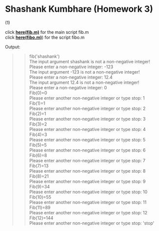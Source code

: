 # Shashank Kumbhare (Homework 3)

(1)

click [**here(fib.m)**](fib.m) for the main script fib.m  
click [**here(fibo.m)**](fibo.m)) for the script fibo.m  


Output:  

>> fib('shashank')  
The input argument shashank is not a non-negative integer!  
Please enter a non-negative integer: -123  
The input argument -123 is not a non-negative integer!  
Please enter a non-negative integer: 12.4  
The input argument 12.4 is not a non-negative integer!  
Please enter a non-negative integer: 0  
Fib(0)=0  
Please enter another non-negative integer or type stop: 1  
Fib(1)=1  
Please enter another non-negative integer or type stop: 2  
Fib(2)=1  
Please enter another non-negative integer or type stop: 3  
Fib(3)=2  
Please enter another non-negative integer or type stop: 4  
Fib(4)=3  
Please enter another non-negative integer or type stop: 5  
Fib(5)=5  
Please enter another non-negative integer or type stop: 6  
Fib(6)=8  
Please enter another non-negative integer or type stop: 7  
Fib(7)=13  
Please enter another non-negative integer or type stop: 8  
Fib(8)=21  
Please enter another non-negative integer or type stop: 9  
Fib(9)=34  
Please enter another non-negative integer or type stop: 10  
Fib(10)=55  
Please enter another non-negative integer or type stop: 11  
Fib(11)=89  
Please enter another non-negative integer or type stop: 12  
Fib(12)=144  
Please enter another non-negative integer or type stop: 'stop'  